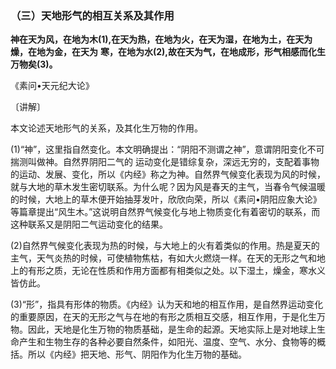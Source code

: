 ### （三）天地形气的相互关系及其作用

**神在天为风，在地为木(1),在天为热，在地为火，在天为湿，在地为土，在天为燥，在地为金，在天为**
**寒，在地为水(2),故在天为气，在地成形，形气相感而化生万物矣(3)。**

​《素问•天元纪大论》

〔讲解〕

本文论述天地形气的关系，及其化生万物的作用。

(1)“神”，这里指自然变化。本文明确提出：“阴阳不测谓之神”，意谓阴阳变化不可揣测叫做神。自然界阴阳二气的
运动变化是错综复杂，深远无穷的，支配着事物的运动、发展、变化，所以《内经》称之为神。自然界气候变化表现为风的时候，就与大地的草木发生密切联系。为什么呢？因为风是春天的主气，当春令气候温暖的时候，大地上的草木便开始抽芽发叶，欣欣向荣，所以《素问•阴阳应象大论》等篇章提出“风生木。”这说明自然界气候变化与地上物质变化有着密切的联系，而这种联系又是阴阳二气运动变化的结果。

(2)自然界气候变化表现为热的时候，与大地上的火有着类似的作用。热是夏天的主气，天气炎热的时候，可使植物焦枯，有如大火燃烧一样。在天的无形之气和地上的有形之质，无论在性质和作用方面都有相类似之处。以下湿土，燥金，寒水义皆仿此。

(3)“形”，指具有形体的物质。《内经》认为天和地的相互作用，是自然界运动变化的重要原因，在天的无形之气与在地的有形之质相互交感，相互作用，于是化生万物。因此，天地是化生万物的物质基础，是生命的起源。天地实际上是对地球上生命产生和生物生存的各种必要自然条件，如阳光、温度、空气、水分、食物等的概括。所以《内经》把天地、形气、阴阳作为化生万物的基础。

